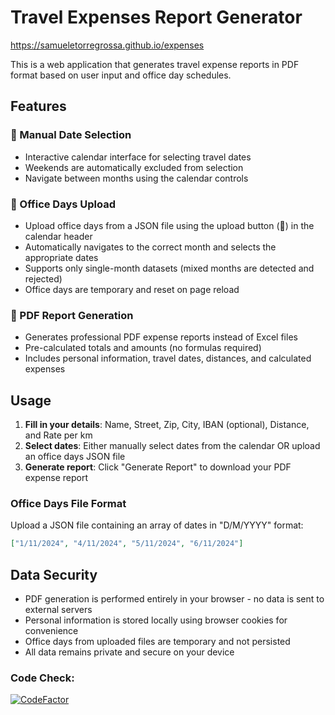 # Travel Expenses Report Generator

https://samueletorregrossa.github.io/expenses

This is a web application that generates travel expense reports in PDF format based on user input and office day schedules.

## Features

### 📅 Manual Date Selection

- Interactive calendar interface for selecting travel dates
- Weekends are automatically excluded from selection
- Navigate between months using the calendar controls

### 📁 Office Days Upload
- Upload office days from a JSON file using the upload button (📁) in the calendar header
- Automatically navigates to the correct month and selects the appropriate dates
- Supports only single-month datasets (mixed months are detected and rejected)
- Office days are temporary and reset on page reload

### 📄 PDF Report Generation
- Generates professional PDF expense reports instead of Excel files
- Pre-calculated totals and amounts (no formulas required)
- Includes personal information, travel dates, distances, and calculated expenses

## Usage

1. **Fill in your details**: Name, Street, Zip, City, IBAN (optional), Distance, and Rate per km
2. **Select dates**: Either manually select dates from the calendar OR upload an office days JSON file
3. **Generate report**: Click "Generate Report" to download your PDF expense report

### Office Days File Format
Upload a JSON file containing an array of dates in "D/M/YYYY" format:
```json
["1/11/2024", "4/11/2024", "5/11/2024", "6/11/2024"]
```

## Data Security

- PDF generation is performed entirely in your browser - no data is sent to external servers
- Personal information is stored locally using browser cookies for convenience
- Office days from uploaded files are temporary and not persisted
- All data remains private and secure on your device

### Code Check:
[![CodeFactor](https://www.codefactor.io/repository/github/samueletorregrossa/expenses/badge)](https://www.codefactor.io/repository/github/samueletorregrossa/expenses)
